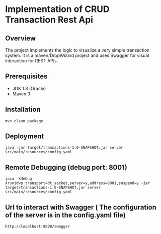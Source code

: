 # Implementation of CRUD Transaction Rest Api

## Overview

The project implements the logic to visualize a very simple transaction system. It is a maven/DropWizard project and uses Swagger for visual interaction for REST APIs. 

## Prerequisites
- JDK 1.8 (Oracle)
- Maven 3

## Installation 

```
mvn clean package
```

## Deployment
```
java -jar target/transactions-1.0-SNAPSHOT.jar server src/main/resources/config.yaml
```

## Remote Debugging (debug port: 8001)
```
java -Xdebug -Xrunjdwp:transport=dt_socket,server=y,address=8001,suspend=y -jar target/transactions-1.0-SNAPSHOT.jar server src/main/resources/config.yaml
```

## Url to interact with Swagger ( The configuration of the server is in the config.yaml file)
```
http://localhost:9800/swagger
```
